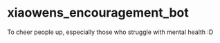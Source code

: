 # xiaowens_encouragement_bot
To cheer people up, especially those who struggle with mental health :D
